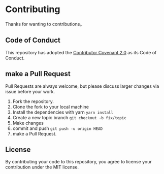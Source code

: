 # Contributing

Thanks for wanting to contributions。

## Code of Conduct

This repository has adopted the [Contributor Covenant 2.0](https://www.contributor-covenant.org/ja/version/2/0/code_of_conduct/) as its Code of Conduct.

## make a Pull Request

Pull Requests are always welcome, but please discuss larger changes via issue before your work.

1. Fork the repository.
1. Clone the fork to your local machine
1. Install the dependencies with yarn
   `yarn install`
1. Create a new topic branch
   `git checkout -b fix/topic`
1. Make changes
1. commit and push
   `git push -u origin HEAD`
1. make a Pull Request.

## License

By contributing your code to this repository, you agree to license your contribution under the MIT license.
